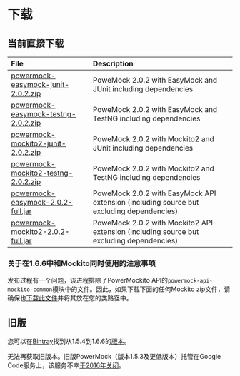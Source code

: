 # 下载 #
## 当前直接下载 ##
| File | Description |
|:-----|:------------|
| [powermock-easymock-junit-2.0.2.zip](https://dl.bintray.com/powermock/generic/distributions/powermock-easymock-junit-2.0.2.zip)  | PoweMock 2.0.2 with EasyMock and JUnit including dependencies |
| [powermock-easymock-testng-2.0.2.zip](https://dl.bintray.com/powermock/generic/distributions/powermock-easymock-testng-2.0.2.zip)  | PoweMock 2.0.2 with EasyMock and TestNG including dependencies |
| [powermock-mockito2-junit-2.0.2.zip](https://dl.bintray.com/powermock/generic/distributions/powermock-mockito2-junit-2.0.2.zip)  | PoweMock 2.0.2 with Mockito2 and JUnit including dependencies |
| [powermock-mockito2-testng-2.0.2.zip](https://dl.bintray.com/powermock/generic/distributions/powermock-mockito2-testng-2.0.2.zip)  | 	PoweMock 2.0.2 with Mockito2 and TestNG including dependencies |
| [powermock-easymock-2.0.2-full.jar](https://dl.bintray.com/powermock/generic/org/powermock/powermock-easymock/2.0.2/powermock-easymock-2.0.2-full.jar)  |	PoweMock 2.0.2 with EasyMock API extension (including source but excluding dependencies)  |
| [powermock-mockito2-2.0.2-full.jar](https://dl.bintray.com/powermock/generic/org/powermock/powermock-mockito2/2.0.2/:powermock-mockito2-2.0.2-full.jar)  |	PoweMock 2.0.2 with Mockito2 API extension (including source but excluding dependencies)  |

### 关于在1.6.6中和Mockito同时使用的注意事项 ###
发布过程有一个问题，该进程排除了PowerMockito API的`powermock-api-mockito-common`模块中的文件。因此，如果下载下面的任何Mockito zip文件，请确保也[下载此文件](http://central.maven.org/maven2/org/powermock/powermock-api-mockito-common/1.6.6/powermock-api-mockito-common-1.6.6.jar)并将其放在您的类路径中。

## 旧版

您可以在[Bintray](https://bintray.com/johanhaleby/generic/powermock)找到从1.5.4到1.6.6的[版本](https://bintray.com/johanhaleby/generic/powermock)。

无法再获取旧版本。旧版PowerMock（版本1.5.3及更低版本）托管在Google Code服务上，该服务不幸[于2016年关闭](https://opensource.googleblog.com/2015/03/farewell-to-google-code.html)。